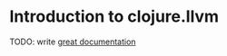 # Introduction to clojure.llvm

TODO: write [great documentation](http://jacobian.org/writing/great-documentation/what-to-write/)
